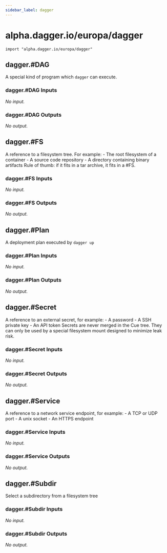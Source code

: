 ```yaml
---
sidebar_label: dagger
---
```


# alpha.dagger.io/europa/dagger

```cue
import "alpha.dagger.io/europa/dagger"
```

## dagger.#DAG

A special kind of program which `dagger` can execute.

### dagger.#DAG Inputs

_No input._

### dagger.#DAG Outputs

_No output._

## dagger.#FS

A reference to a filesystem tree. For example:  - The root filesystem of a container  - A source code repository  - A directory containing binary artifacts Rule of thumb: if it fits in a tar archive, it fits in a #FS.

### dagger.#FS Inputs

_No input._

### dagger.#FS Outputs

_No output._

## dagger.#Plan

A deployment plan executed by `dagger up`

### dagger.#Plan Inputs

_No input._

### dagger.#Plan Outputs

_No output._

## dagger.#Secret

A reference to an external secret, for example:  - A password  - A SSH private key  - An API token Secrets are never merged in the Cue tree. They can only be used by a special filesystem mount designed to minimize leak risk.

### dagger.#Secret Inputs

_No input._

### dagger.#Secret Outputs

_No output._

## dagger.#Service

A reference to a network service endpoint, for example:  - A TCP or UDP port  - A unix socket  - An HTTPS endpoint

### dagger.#Service Inputs

_No input._

### dagger.#Service Outputs

_No output._

## dagger.#Subdir

Select a subdirectory from a filesystem tree

### dagger.#Subdir Inputs

_No input._

### dagger.#Subdir Outputs

_No output._
